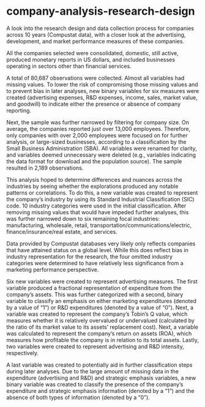 # company-analysis-research-design
A look into the research design and data collection process for companies across 10 years (Compustat data), with a closer look at the advertising, development, and market performance measures of these companies.

All the companies selected were consolidated, domestic, still active, produced monetary reports in US dollars, and included businesses operating in sectors other than financial services.

A total of 80,687 observations were collected. Almost all variables had missing values. To lower the risk of compromising those missing values and to prevent bias in later analyses, new binary variables for six measures were created (advertising expenses, R&D expenses, income, sales, market value, and goodwill) to indicate either the presence or absence of company reporting.

Next, the sample was further narrowed by filtering for company size. On average, the companies reported just over 13,000 employees. Therefore, only companies with over 2,000 employees were focused on for further analysis, or large-sized businesses, according to a classification by the Small Business Administration (SBA). All variables were renamed for clarity, and variables deemed unnecessary were deleted (e.g., variables indicating the data format for download and the population source). The sample resulted in 2,189 observations.

This analysis hoped to determine differences and nuances across the industries by seeing whether the explorations produced any notable patterns or correlations. To do this, a new variable was created to represent the company’s industry by using its Standard Industrial Classification (SIC) code. 10 industry categories were used in the initial classification. After removing missing values that would have impeded further analyses, this was further narrowed down to six remaining focal industries: manufacturing, wholesale, retail, transportation/communications/electric, finance/insurance/real estate, and services.

Data provided by Compustat databases very likely only reflects companies that have attained status on a global level. While this does reflect bias in industry representation for the research, the four omitted industry categories were determined to have relatively less significance from a marketing performance perspective.
 
Six new variables were created to represent advertising measures. The first variable produced a fractional representation of expenditure from the company’s assets. This was further categorized with a second, binary variable to classify an emphasis on either marketing expenditures (denoted by a value of “1”) or R&D expenditures (denoted by a value of “0”). Next, a variable was created to represent the company’s Tobin’s Q value, which measures whether it is relatively overvalued or undervalued (calculated by the ratio of its market value to its assets’ replacement cost). Next, a variable was calculated to represent the company’s return on assets (ROA), which measures how profitable the company is in relation to its total assets. Lastly, two variables were created to represent advertising and R&D intensity, respectively.

A last variable was created to potentially aid in further classification steps during later analyses. Due to the large amount of missing data in the expenditure (advertising and R&D) and strategic emphasis variables, a new binary variable was created to classify the presence of the company’s expenditure and strategic emphasis information (denoted by a “1”) and the absence of both types of information (denoted by a “0”).
